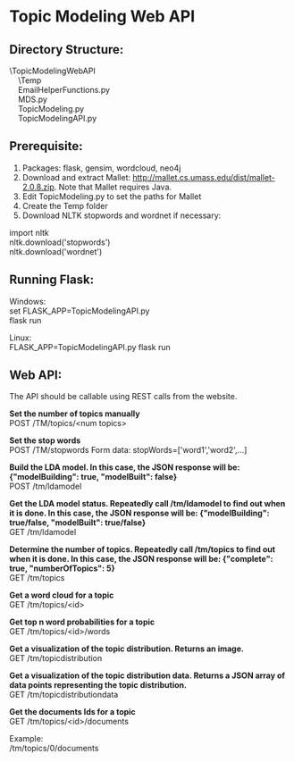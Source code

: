 # Topic Modeling Web API

## Directory Structure:


\TopicModelingWebAPI<br>
&nbsp;&nbsp;&nbsp;&nbsp;\Temp<br>
&nbsp;&nbsp;&nbsp;&nbsp;EmailHelperFunctions.py<br>
&nbsp;&nbsp;&nbsp;&nbsp;MDS.py<br>
&nbsp;&nbsp;&nbsp;&nbsp;TopicModeling.py<br>
&nbsp;&nbsp;&nbsp;&nbsp;TopicModelingAPI.py<br>

## Prerequisite:
1. Packages: flask, gensim, wordcloud, neo4j
2. Download and extract Mallet: http://mallet.cs.umass.edu/dist/mallet-2.0.8.zip.  Note that Mallet requires Java.
3. Edit TopicModeling.py to set the paths for Mallet
4. Create the Temp folder
5. Download NLTK stopwords and wordnet if necessary:

import nltk<br>
nltk.download('stopwords')<br>
nltk.download('wordnet')<br>

## Running Flask:

Windows:<br>
set FLASK_APP=TopicModelingAPI.py<br>
flask run<br>

Linux:<br>
FLASK_APP=TopicModelingAPI.py flask run<br>

## Web API:

The API should be callable using REST calls from the website.

**Set the number of topics manually**<br>
POST	/TM/topics/\<num topics\>

**Set the stop words**<br>
POST	/TM/stopwords
Form data: stopWords=['word1','word2',...]

**Build the LDA model. In this case, the JSON response will be: {"modelBuilding": true, "modelBuilt": false}**<br>
POST	/tm/ldamodel<br>

**Get the LDA model status. Repeatedly call /tm/ldamodel to find out when it is done. In this case, the JSON response will be: {"modelBuilding": true/false, "modelBuilt": true/false}**<br>
GET	/tm/ldamodel<br>

**Determine the number of topics.  Repeatedly call /tm/topics to find out when it is done. In this case, the JSON response will be: {"complete": true, "numberOfTopics": 5}**<br>
GET	/tm/topics<br>

**Get a word cloud for a topic**<br>
GET	/tm/topics/\<id\>

**Get top n word probabilities for a topic**<br>
GET	/tm/topics/\<id\>/words

**Get a visualization of the topic distribution. Returns an image.**<br>
GET	/tm/topicdistribution<br>

**Get a visualization of the topic distribution data. Returns a JSON array of data points representing the topic distribution.**<br>
GET	/tm/topicdistributiondata<br>

**Get the documents Ids for a topic**<br>
GET	/tm/topics/\<id\>/documents

Example:<br>
/tm/topics/0/documents
